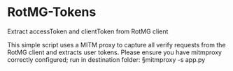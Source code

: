 # RotMG-Tokens
Extract accessToken and clientToken from RotMG client

This simple script uses a MITM proxy to capture all verify requests from the RotMG client and extracts user tokens. Please ensure you have mitmproxy correctly configured; run in destination folder: §mitmproxy -s app.py
